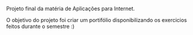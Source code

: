 Projeto final da matéria de Aplicações para Internet.

O objetivo do projeto foi criar um portifólio disponibilizando os exercicios feitos durante o semestre :)
